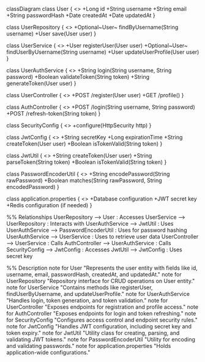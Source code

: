 classDiagram
class User {
<>
+Long id
+String username
+String email
+String passwordHash
+Date createdAt
+Date updatedAt
}

class UserRepository {
    <<Repository>>
    +Optional~User~ findByUsername(String username)
    +User save(User user)
}

class UserService {
    <<Service>>
    +User registerUser(User user)
    +Optional~User~ findUserByUsername(String username)
    +User updateUserProfile(User user)
}

class UserAuthService {
    <<Service>>
    +String login(String username, String password)
    +Boolean validateToken(String token)
    +String generateToken(User user)
}

class UserController {
    <<Controller>>
    +POST /register(User user)
    +GET /profile()
}

class AuthController {
    <<Controller>>
    +POST /login(String username, String password)
    +POST /refresh-token(String token)
}

class SecurityConfig {
    <<Configuration>>
    +configure(HttpSecurity http)
}

class JwtConfig {
    <<Configuration>>
    +String secretKey
    +Long expirationTime
    +String createToken(User user)
    +Boolean isTokenValid(String token)
}

class JwtUtil {
    <<Utility>>
    +String createToken(User user)
    +String parseToken(String token)
    +Boolean isTokenValid(String token)
}

class PasswordEncoderUtil {
    <<Utility>>
    +String encodePassword(String rawPassword)
    +Boolean matches(String rawPassword, String encodedPassword)
}

class application.properties {
    <<Properties>>
    +Database configuration
    +JWT secret key
    +Redis configuration (if needed)
}

%% Relationships
UserRepository --> User : Accesses
UserService --> UserRepository : Interacts with
UserAuthService --> JwtUtil : Uses
UserAuthService --> PasswordEncoderUtil : Uses for password hashing
UserAuthService --> UserService : Uses to retrieve user data
UserController --> UserService : Calls
AuthController --> UserAuthService : Calls
SecurityConfig --> JwtConfig : Accesses
JwtUtil --> JwtConfig : Uses secret key

%% Description
note for User "Represents the user entity with fields like id, username, email, passwordHash, createdAt, and updatedAt."
note for UserRepository "Repository interface for CRUD operations on User entity."
note for UserService "Contains methods like registerUser, findUserByUsername, and updateUserProfile."
note for UserAuthService "Handles login, token generation, and token validation."
note for UserController "Exposes endpoints for registration and profile access."
note for AuthController "Exposes endpoints for login and token refreshing."
note for SecurityConfig "Configures access control and endpoint security rules."
note for JwtConfig "Handles JWT configuration, including secret key and token expiry."
note for JwtUtil "Utility class for creating, parsing, and validating JWT tokens."
note for PasswordEncoderUtil "Utility for encoding and validating passwords."
note for application.properties "Holds application-wide configurations."
